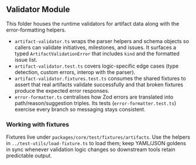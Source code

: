 ## Validator Module

This folder houses the runtime validators for artifact data along with the error-formatting helpers.

- `artifact-validator.ts` wraps the parser helpers and schema objects so callers can validate initiatives, milestones, and issues. It surfaces a typed `ArtifactValidationError` that includes `kind` and the formatted issue list.
- `artifact-validator.test.ts` covers logic-specific edge cases (type detection, custom errors, interop with the parser).
- `artifact-validator.fixtures.test.ts` consumes the shared fixtures to assert that real artifacts validate successfully and that broken fixtures produce the expected error responses.
- `error-formatter.ts` centralises how Zod errors are translated into path/reason/suggestion triples. Its tests (`error-formatter.test.ts`) exercise every branch so messaging stays consistent.

### Working with fixtures

Fixtures live under `packages/core/test/fixtures/artifacts`. Use the helpers in `../test-utils/load-fixture.ts` to load them; keep YAML/JSON goldens in sync whenever validation logic changes so downstream tools retain predictable output.
